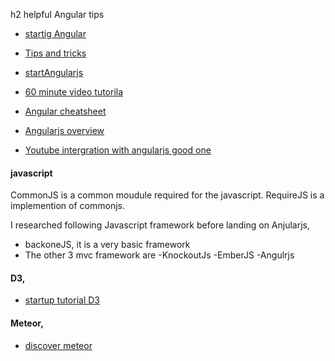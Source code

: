 h2 helpful Angular tips
- [startig Angular](http://blog.whydoifollow.com/post/angularjs-where-to-start)
- [Tips and tricks](http://deansofer.com/posts/view/14/AngularJs-Tips-and-Tricks-UPDATED)
- [startAngularjs](http://stephanebegaudeau.tumblr.com/post/48776908163/everything-you-need-to-understand-to-start-with)
- [60 minute video tutorila](http://weblogs.asp.net/dwahlin/archive/2013/04/12/video-tutorial-angularjs-fundamentals-in-60-ish-minutes.aspx)
- [Angular cheatsheet](http://www.cheatography.com/proloser/cheat-sheets/angularjs/)
- [Angularjs overview](http://glennstovall.com/blog/2013/06/27/angularjs-an-overview/)

- [Youtube intergration with angularjs good one](https://github.com/mikecrittenden/toogles)

#### javascript
 CommonJS is a common moudule required for the javascript. RequireJS is a implemention of 
 commonjs.
 
 I researched following Javascript framework before landing on Anjularjs,
 - backoneJS, it is a very basic framework
 - The other 3 mvc framework are
   -KnockoutJs 
   -EmberJS
   -Angulrjs

#### D3,
- [startup tutorial D3](http://bost.ocks.org/mike/selection/)


#### Meteor,
- [discover meteor](http://www.discovermeteor.com/) 
